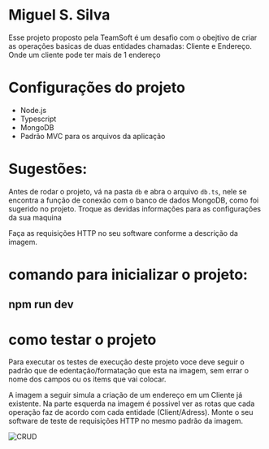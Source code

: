# Miguel S. Silva

Esse projeto proposto pela TeamSoft é um desafio  com o obejtivo de criar as operações basicas de duas entidades chamadas:
Cliente e Endereço. Onde um cliente pode ter mais de 1 endereço

# Configurações do projeto
- Node.js
- Typescript
- MongoDB 
- Padrão MVC para os arquivos da aplicação

# Sugestões:
Antes de rodar o projeto, vá na pasta `db` e abra o arquivo `db.ts`, nele se encontra a função de conexão com o banco de dados MongoDB, como foi sugerido no projeto. Troque as devidas informações para as configurações da sua maquina

Faça as requisições HTTP no seu software conforme a descrição da imagem.

# comando para inicializar o projeto:
## npm run dev


# como testar o projeto
Para executar os testes de execução deste projeto voce deve seguir o padrão que de edentação/formatação que esta na imagem, sem errar o nome dos campos ou os items que vai colocar.

A imagem a seguir simula a criação de um endereço em um Cliente já existente.
Na parte esquerda na imagem é possivel ver as rotas que cada operação faz de acordo com cada entidade (Client/Adress). Monte o seu software de teste de requisições HTTP no mesmo padrão da imagem.


![CRUD](https://user-images.githubusercontent.com/69445570/231390191-df5c05ac-4caf-4aee-bd95-4bb953b096a7.png)






